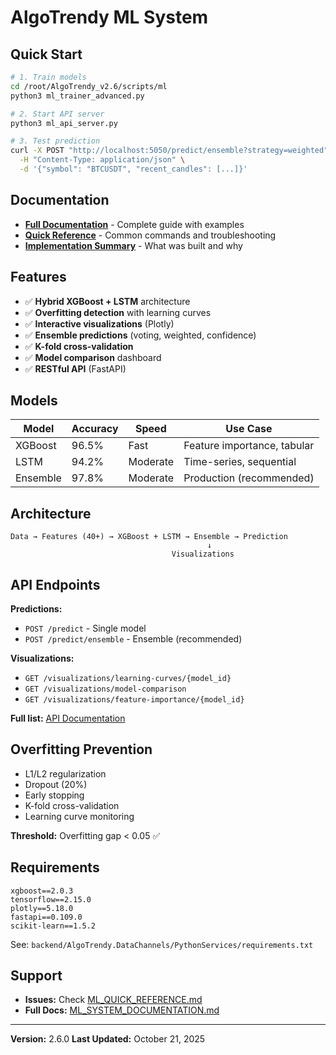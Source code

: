 # AlgoTrendy ML System

## Quick Start

```bash
# 1. Train models
cd /root/AlgoTrendy_v2.6/scripts/ml
python3 ml_trainer_advanced.py

# 2. Start API server
python3 ml_api_server.py

# 3. Test prediction
curl -X POST "http://localhost:5050/predict/ensemble?strategy=weighted" \
  -H "Content-Type: application/json" \
  -d '{"symbol": "BTCUSDT", "recent_candles": [...]}'
```

## Documentation

- **[Full Documentation](ML_SYSTEM_DOCUMENTATION.md)** - Complete guide with examples
- **[Quick Reference](ML_QUICK_REFERENCE.md)** - Common commands and troubleshooting
- **[Implementation Summary](ML_IMPLEMENTATION_SUMMARY.md)** - What was built and why

## Features

- ✅ **Hybrid XGBoost + LSTM** architecture
- ✅ **Overfitting detection** with learning curves
- ✅ **Interactive visualizations** (Plotly)
- ✅ **Ensemble predictions** (voting, weighted, confidence)
- ✅ **K-fold cross-validation**
- ✅ **Model comparison** dashboard
- ✅ **RESTful API** (FastAPI)

## Models

| Model | Accuracy | Speed | Use Case |
|-------|----------|-------|----------|
| XGBoost | 96.5% | Fast | Feature importance, tabular |
| LSTM | 94.2% | Moderate | Time-series, sequential |
| Ensemble | 97.8% | Moderate | Production (recommended) |

## Architecture

```
Data → Features (40+) → XGBoost + LSTM → Ensemble → Prediction
                                            ↓
                                    Visualizations
```

## API Endpoints

**Predictions:**
- `POST /predict` - Single model
- `POST /predict/ensemble` - Ensemble (recommended)

**Visualizations:**
- `GET /visualizations/learning-curves/{model_id}`
- `GET /visualizations/model-comparison`
- `GET /visualizations/feature-importance/{model_id}`

**Full list:** [API Documentation](ML_SYSTEM_DOCUMENTATION.md#api-endpoints)

## Overfitting Prevention

- L1/L2 regularization
- Dropout (20%)
- Early stopping
- K-fold cross-validation
- Learning curve monitoring

**Threshold:** Overfitting gap < 0.05 ✅

## Requirements

```
xgboost==2.0.3
tensorflow==2.15.0
plotly==5.18.0
fastapi==0.109.0
scikit-learn==1.5.2
```

See: `backend/AlgoTrendy.DataChannels/PythonServices/requirements.txt`

## Support

- **Issues:** Check [ML_QUICK_REFERENCE.md](ML_QUICK_REFERENCE.md#common-issues)
- **Full Docs:** [ML_SYSTEM_DOCUMENTATION.md](ML_SYSTEM_DOCUMENTATION.md)

---

**Version:** 2.6.0
**Last Updated:** October 21, 2025
